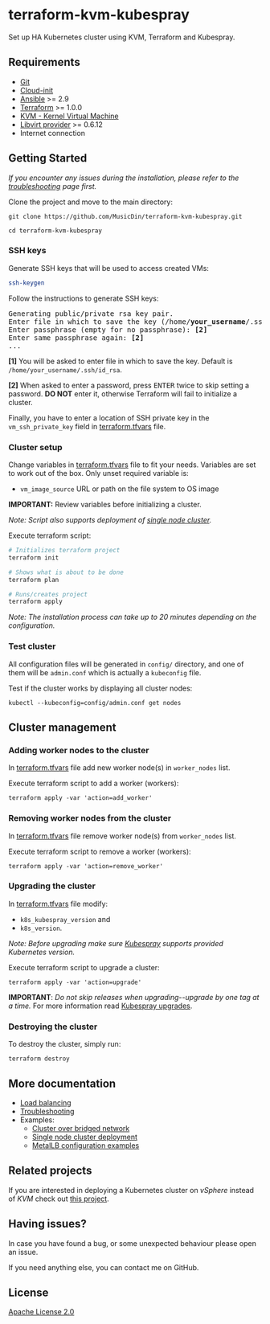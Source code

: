 # terraform-kvm-kubespray
Set up HA Kubernetes cluster using KVM, Terraform and Kubespray.

## Requirements
+ [Git](https://git-scm.com/)
+ [Cloud-init](https://cloudinit.readthedocs.io/)
+ [Ansible](https://www.ansible.com/) >= 2.9
+ [Terraform](https://www.terraform.io/) >= 1.0.0
+ [KVM - Kernel Virtual Machine](https://www.linux-kvm.org/)
+ [Libvirt provider](https://github.com/dmacvicar/terraform-provider-libvirt) >= 0.6.12
+ Internet connection


## Getting Started

*If you encounter any issues during the installation, please refer to the [troubleshooting](docs/troubleshooting.md) page first.*

Clone the project and move to the main directory:
```
git clone https://github.com/MusicDin/terraform-kvm-kubespray.git

cd terraform-kvm-kubespray
```

### SSH keys

Generate SSH keys that will be used to access created VMs:
```bash
ssh-keygen
```

Follow the instructions to generate SSH keys:
<pre>
Generating public/private rsa key pair.
Enter file in which to save the key (/home/<b>your_username</b>/.ssh/id_rsa): <b>[1]</b>
Enter passphrase (empty for no passphrase): <b>[2]</b>
Enter same passphrase again: <b>[2]</b>
...
</pre>

**[1]** You will be asked to enter file in which to save the key. Default is `/home/your_username/.ssh/id_rsa`.

**[2]** When asked to enter a password, press <kbd>ENTER</kbd> twice to skip setting a password.
**DO NOT** enter it, otherwise Terraform will fail to initialize a cluster.

Finally, you have to enter a location of SSH private key in the `vm_ssh_private_key` field in [terraform.tfvars](terraform.tfvars) file.


### Cluster setup

Change variables in [terraform.tfvars](terraform.tfvars) file to fit your needs.
Variables are set to work out of the box.
Only unset required variable is:
+ `vm_image_source` URL or path on the file system to OS image

**IMPORTANT:**
Review variables before initializing a cluster.

*Note: Script also supports deployment of [single node cluster](docs/examples/single-node-cluster.md).*

Execute terraform script:
```bash
# Initializes terraform project
terraform init

# Shows what is about to be done
terraform plan

# Runs/creates project
terraform apply
```

*Note: The installation process can take up to 20 minutes depending on the configuration.*

### Test cluster

All configuration files will be generated in `config/` directory,
and one of them will be `admin.conf` which is actually a `kubeconfig` file.

Test if the cluster works by displaying all cluster nodes:
```
kubectl --kubeconfig=config/admin.conf get nodes
```

## Cluster management

### Adding worker nodes to the cluster

In [terraform.tfvars](./terraform.tfvars) file add new worker node(s) in `worker_nodes` list.

Execute terraform script to add a worker (workers):
```
terraform apply -var 'action=add_worker'
```

### Removing worker nodes from the cluster

In [terraform.tfvars](./terraform.tfvars) file remove worker node(s) from `worker_nodes` list.

Execute terraform script to remove a worker (workers):
```
terraform apply -var 'action=remove_worker'
```
### Upgrading the cluster

In [terraform.tfvars](./terraform.tfvars) file modify:
  + `k8s_kubespray_version` and
  + `k8s_version`.

*Note: Before upgrading make sure [Kubespray](https://github.com/kubernetes-sigs/kubespray#supported-components) supports provided Kubernetes version.*

Execute terraform script to upgrade a cluster:
```
terraform apply -var 'action=upgrade'
```

**IMPORTANT**:
*Do not skip releases when upgrading--upgrade by one tag at a time.*
For more information read [Kubespray upgrades](https://github.com/kubernetes-sigs/kubespray/blob/master/docs/upgrades.md).

### Destroying the cluster

To destroy the cluster, simply run:
```
terraform destroy
```

## More documentation
+ [Load balancing](docs/load-balancer.md)
+ [Troubleshooting](docs/troubleshooting.md)
+ Examples:
  - [Cluster over bridged network](docs/examples/bridged-network.md)
  - [Single node cluster deployment](docs/examples/single-node-cluster.md)
  - [MetalLB configuration examples](docs/examples/metallb.md)

## Related projects

If you are interested in deploying a Kubernetes cluster on *vSphere* instead of *KVM* check out [this project](https://github.com/sguyennet/terraform-vsphere-kubespray).

## Having issues?

In case you have found a bug, or some unexpected behaviour please open an issue.

If you need anything else, you can contact me on GitHub.

## License

[Apache License 2.0](./LICENSE)
